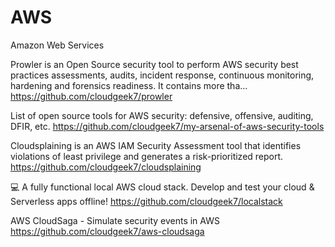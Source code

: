 # AWS
Amazon Web Services


Prowler is an Open Source security tool to perform AWS security best practices assessments, audits, incident response, continuous monitoring, hardening and forensics readiness. It contains more tha…
https://github.com/cloudgeek7/prowler

List of open source tools for AWS security: defensive, offensive, auditing, DFIR, etc.
https://github.com/cloudgeek7/my-arsenal-of-aws-security-tools

Cloudsplaining is an AWS IAM Security Assessment tool that identifies violations of least privilege and generates a risk-prioritized report.
https://github.com/cloudgeek7/cloudsplaining

💻 A fully functional local AWS cloud stack. Develop and test your cloud & Serverless apps offline!
https://github.com/cloudgeek7/localstack

AWS CloudSaga - Simulate security events in AWS
https://github.com/cloudgeek7/aws-cloudsaga

